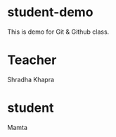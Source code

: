 # student-demo
This is demo for Git &amp; Github class.

# Teacher 
Shradha Khapra

# student
Mamta
